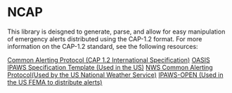 # NCAP

This library is deisgned to generate, parse, and allow for easy manipulation of emergency alerts
distributed using the CAP-1.2 format.  For more information on the CAP-1.2 standard, see the following
resources:

[Common Alerting Protocol (CAP 1.2 International Specification)](https://docs.oasis-open.org/emergency/cap/v1.2/CAP-v1.2-os.html)
[OASIS IPAWS Specification Template (Used in the US)](https://docs.oasis-open.org/emergency/cap/v1.2/ipaws-profile/v1.0/cap-v1.2-ipaws-profile-v1.0.pdf)
[NWS Common Alerting Protocol(Used by the US National Weather Service)](https://vlab.noaa.gov/web/nws-common-alerting-protocol)
[IPAWS-OPEN (Used in the US FEMA to distribute alerts)](https://www.fema.gov/emergency-managers/practitioners/integrated-public-alert-warning-system)